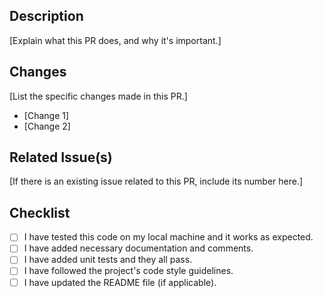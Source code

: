 ## Description

[Explain what this PR does, and why it's important.]

## Changes

[List the specific changes made in this PR.]

- [Change 1]
- [Change 2]

## Related Issue(s)

[If there is an existing issue related to this PR, include its number here.]

## Checklist

- [ ] I have tested this code on my local machine and it works as expected.
- [ ] I have added necessary documentation and comments.
- [ ] I have added unit tests and they all pass.
- [ ] I have followed the project's code style guidelines.
- [ ] I have updated the README file (if applicable).